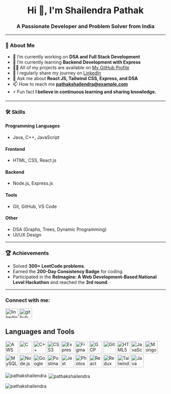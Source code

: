 <h1 align="center">Hi 👋, I'm Shailendra Pathak</h1>
<h3 align="center">A Passionate Developer and Problem Solver from India</h3>

---

### 🔭 About Me  
- 🔭 I’m currently working on **DSA and Full Stack Development**  
- 🌱 I’m currently learning **Backend Development with Express**  
- 👨‍💻 All of my projects are available on [My GitHub Profile](https://github.com/PathakShailendra)  
- 📝 I regularly share my journey on [LinkedIn](https://www.linkedin.com/in/pathakshailendra)  
- 💬 Ask me about **React JS, Tailwind CSS, Express, and DSA**  
- 📫 How to reach me **pathakshailendra@example.com**  
- ⚡ Fun fact **I believe in continuous learning and sharing knowledge.**  

---

### 🛠️ Skills  

#### Programming Languages  
- Java, C++, JavaScript  

#### Frontend  
- HTML, CSS, React.js  

#### Backend  
- Node.js, Express.js  

#### Tools  
- Git, GitHub, VS Code  

#### Other  
- DSA (Graphs, Trees, Dynamic Programming)  
- UI/UX Design  

---

### 🏆 Achievements  

- Solved **300+ LeetCode problems**.  
- Earned the **200-Day Consistency Badge** for coding.  
- Participated in the **ReImagine: A Web Development-Based National Level Hackathon** and reached the **3rd round**.  

---

<h3 align="left">Connect with me:</h3>
<p align="left">
  <a href="https://www.linkedin.com/in/pathakshailendra" target="blank">
    <img align="center" src="https://cdn.jsdelivr.net/npm/simple-icons@3.1.0/icons/linkedin.svg" alt="linkedin" height="30" width="40" />
  </a>
  <a href="https://github.com/PathakShailendra" target="blank">
    <img align="center" src="https://cdn.jsdelivr.net/npm/simple-icons@3.1.0/icons/github.svg" alt="github" height="30" width="40" />
  </a>
</p>

<h2>Languages and Tools</h2>
<p align="left">
  <img src="https://cdn.jsdelivr.net/gh/devicons/devicon/icons/amazonwebservices/amazonwebservices-original-wordmark.svg" alt="AWS" width="40" height="40"/>
  <img src="https://cdn.jsdelivr.net/gh/devicons/devicon/icons/c/c-original.svg" alt="C" width="40" height="40"/>
  <img src="https://cdn.jsdelivr.net/gh/devicons/devicon/icons/cplusplus/cplusplus-original.svg" alt="C++" width="40" height="40"/>
  <img src="https://cdn.jsdelivr.net/gh/devicons/devicon/icons/css3/css3-original.svg" alt="CSS3" width="40" height="40"/>
  <img src="https://cdn.jsdelivr.net/gh/devicons/devicon/icons/express/express-original-wordmark.svg" alt="Express.js" width="40" height="40"/>
  <img src="https://cdn.jsdelivr.net/gh/devicons/devicon/icons/figma/figma-original.svg" alt="Figma" width="40" height="40"/>
  <img src="https://cdn.jsdelivr.net/gh/devicons/devicon/icons/googlecloud/googlecloud-original.svg" alt="GCP" width="40" height="40"/>
  <img src="https://cdn.jsdelivr.net/gh/devicons/devicon/icons/git/git-original.svg" alt="Git" width="40" height="40"/>
  <img src="https://cdn.jsdelivr.net/gh/devicons/devicon/icons/html5/html5-original.svg" alt="HTML5" width="40" height="40"/>
  <img src="https://cdn.jsdelivr.net/gh/devicons/devicon/icons/javascript/javascript-original.svg" alt="JavaScript" width="40" height="40"/>
  <img src="https://cdn.jsdelivr.net/gh/devicons/devicon/icons/mongodb/mongodb-original.svg" alt="MongoDB" width="40" height="40"/>
  <img src="https://cdn.jsdelivr.net/gh/devicons/devicon/icons/mysql/mysql-original-wordmark.svg" alt="MySQL" width="40" height="40"/>
  <img src="https://cdn.jsdelivr.net/gh/devicons/devicon/icons/nodejs/nodejs-original.svg" alt="Node.js" width="40" height="40"/>
  <img src="https://img.icons8.com/color/48/000000/google-logo.png" alt="Google Auth" width="40" height="40"/>
  <img src="https://img.icons8.com/dusk/64/000000/postman-api.png" alt="Postman" width="40" height="40"/>
  <img src="https://cdn.jsdelivr.net/gh/devicons/devicon/icons/jest/jest-plain.svg" alt="Jest" width="40" height="40"/>
  <img src="https://cdn.jsdelivr.net/gh/devicons/devicon/icons/photoshop/photoshop-line.svg" alt="Photoshop" width="40" height="40"/>
  <img src="https://cdn.jsdelivr.net/gh/devicons/devicon/icons/react/react-original.svg" alt="React" width="40" height="40"/>
  <img src="https://cdn.jsdelivr.net/gh/devicons/devicon/icons/redux/redux-original.svg" alt="Redux" width="40" height="40"/>
  <img src="https://cdn.jsdelivr.net/gh/devicons/devicon/icons/tailwindcss/tailwindcss-original.svg" alt="Tailwind CSS" width="40" height="40"/>
  <img src="https://cdn.jsdelivr.net/gh/devicons/devicon/icons/java/java-original.svg" alt="Java" width="40" height="40"/>
</p>



<p><img align="left" src="https://github-readme-stats.vercel.app/api/top-langs?username=pathakshailendra&show_icons=true&locale=en&layout=compact" alt="pathakshailendra" /></p>

<p>&nbsp;<img align="center" src="https://github-readme-stats.vercel.app/api?username=pathakshailendra&show_icons=true&locale=en" alt="pathakshailendra" /></p>

<p align="left"> 
  <img src="https://komarev.com/ghpvc/?username=pathakshailendra&label=Profile%20views&color=0e75b6&style=flat" alt="pathakshailendra" /> 
</p>
